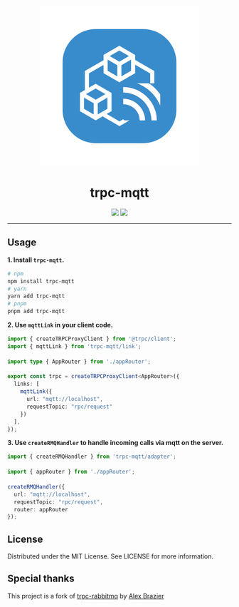 <div align="center">
  <img src="assets/trpc-mqtt-readme.png" alt="trpc-mqtt" />
  <h1>trpc-mqtt</h1>
  <a href="https://www.npmjs.com/package/trpc-mqtt"><img src="https://img.shields.io/npm/v/trpc-mqtt.svg?style=flat&color=brightgreen" target="_blank" /></a>
  <a href="./LICENSE"><img src="https://img.shields.io/badge/license-MIT-black" /></a>
  <br />
  <hr />
</div>


## Usage

**1. Install `trpc-mqtt`.**

```bash
# npm
npm install trpc-mqtt
# yarn
yarn add trpc-mqtt
# pnpm
pnpm add trpc-mqtt
```

**2. Use `mqttLink` in your client code.**

```typescript
import { createTRPCProxyClient } from '@trpc/client';
import { mqttLink } from 'trpc-mqtt/link';

import type { AppRouter } from './appRouter';

export const trpc = createTRPCProxyClient<AppRouter>({
  links: [
    mqttLink({
      url: "mqtt://localhost",
      requestTopic: "rpc/request"
    })
  ],
});
```

**3. Use `createRMQHandler` to handle incoming calls via mqtt on the server.**

```typescript
import { createRMQHandler } from 'trpc-mqtt/adapter';

import { appRouter } from './appRouter';

createRMQHandler({ 
  url: "mqtt://localhost",
  requestTopic: "rpc/request",
  router: appRouter
});
```

## License

Distributed under the MIT License. See LICENSE for more information.

## Special thanks
This project is a fork of [trpc-rabbitmq](https://github.com/alexbrazier/trpc-rabbitmq) by [Alex Brazier](https://github.com/imxeno)
